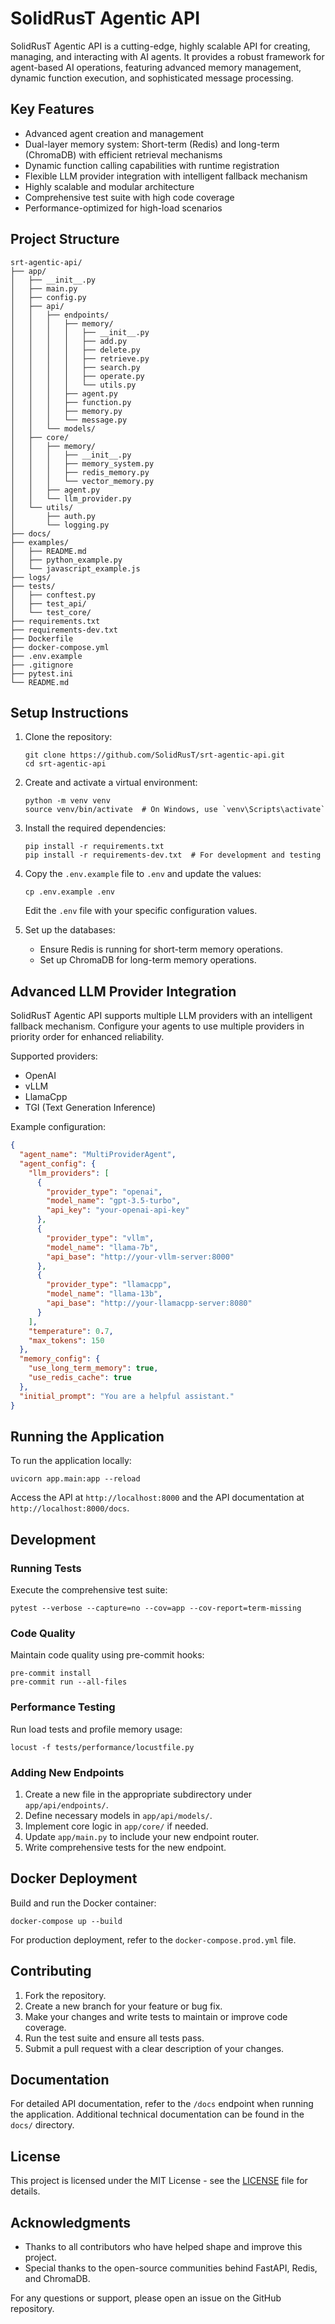 # SolidRusT Agentic API

SolidRusT Agentic API is a cutting-edge, highly scalable API for creating, managing, and interacting with AI agents. It provides a robust framework for agent-based AI operations, featuring advanced memory management, dynamic function execution, and sophisticated message processing.

## Key Features

- Advanced agent creation and management
- Dual-layer memory system: Short-term (Redis) and long-term (ChromaDB) with efficient retrieval mechanisms
- Dynamic function calling capabilities with runtime registration
- Flexible LLM provider integration with intelligent fallback mechanism
- Highly scalable and modular architecture
- Comprehensive test suite with high code coverage
- Performance-optimized for high-load scenarios

## Project Structure

```plaintext
srt-agentic-api/
├── app/
│   ├── __init__.py
│   ├── main.py
│   ├── config.py
│   ├── api/
│   │   ├── endpoints/
│   │   │   ├── memory/
│   │   │   │   ├── __init__.py
│   │   │   │   ├── add.py
│   │   │   │   ├── delete.py
│   │   │   │   ├── retrieve.py
│   │   │   │   ├── search.py
│   │   │   │   ├── operate.py
│   │   │   │   └── utils.py
│   │   │   ├── agent.py
│   │   │   ├── function.py
│   │   │   ├── memory.py
│   │   │   └── message.py
│   │   └── models/
│   ├── core/
│   │   ├── memory/
│   │   │   ├── __init__.py
│   │   │   ├── memory_system.py
│   │   │   ├── redis_memory.py
│   │   │   └── vector_memory.py
│   │   ├── agent.py
│   │   └── llm_provider.py
│   └── utils/
│       ├── auth.py
│       └── logging.py
├── docs/
├── examples/
│   ├── README.md
│   ├── python_example.py
│   └── javascript_example.js
├── logs/
├── tests/
│   ├── conftest.py
│   ├── test_api/
│   └── test_core/
├── requirements.txt
├── requirements-dev.txt
├── Dockerfile
├── docker-compose.yml
├── .env.example
├── .gitignore
├── pytest.ini
└── README.md
```

## Setup Instructions

1. Clone the repository:
   ```
   git clone https://github.com/SolidRusT/srt-agentic-api.git
   cd srt-agentic-api
   ```

2. Create and activate a virtual environment:
   ```
   python -m venv venv
   source venv/bin/activate  # On Windows, use `venv\Scripts\activate`
   ```

3. Install the required dependencies:
   ```
   pip install -r requirements.txt
   pip install -r requirements-dev.txt  # For development and testing
   ```

4. Copy the `.env.example` file to `.env` and update the values:
   ```
   cp .env.example .env
   ```
   Edit the `.env` file with your specific configuration values.

5. Set up the databases:
   - Ensure Redis is running for short-term memory operations.
   - Set up ChromaDB for long-term memory operations.

## Advanced LLM Provider Integration

SolidRusT Agentic API supports multiple LLM providers with an intelligent fallback mechanism. Configure your agents to use multiple providers in priority order for enhanced reliability.

Supported providers:
- OpenAI
- vLLM
- LlamaCpp
- TGI (Text Generation Inference)

Example configuration:

```json
{
  "agent_name": "MultiProviderAgent",
  "agent_config": {
    "llm_providers": [
      {
        "provider_type": "openai",
        "model_name": "gpt-3.5-turbo",
        "api_key": "your-openai-api-key"
      },
      {
        "provider_type": "vllm",
        "model_name": "llama-7b",
        "api_base": "http://your-vllm-server:8000"
      },
      {
        "provider_type": "llamacpp",
        "model_name": "llama-13b",
        "api_base": "http://your-llamacpp-server:8080"
      }
    ],
    "temperature": 0.7,
    "max_tokens": 150
  },
  "memory_config": {
    "use_long_term_memory": true,
    "use_redis_cache": true
  },
  "initial_prompt": "You are a helpful assistant."
}
```

## Running the Application

To run the application locally:

```
uvicorn app.main:app --reload
```

Access the API at `http://localhost:8000` and the API documentation at `http://localhost:8000/docs`.

## Development

### Running Tests

Execute the comprehensive test suite:

```
pytest --verbose --capture=no --cov=app --cov-report=term-missing
```

### Code Quality

Maintain code quality using pre-commit hooks:

```
pre-commit install
pre-commit run --all-files
```

### Performance Testing

Run load tests and profile memory usage:

```
locust -f tests/performance/locustfile.py
```

### Adding New Endpoints

1. Create a new file in the appropriate subdirectory under `app/api/endpoints/`.
2. Define necessary models in `app/api/models/`.
3. Implement core logic in `app/core/` if needed.
4. Update `app/main.py` to include your new endpoint router.
5. Write comprehensive tests for the new endpoint.

## Docker Deployment

Build and run the Docker container:

```
docker-compose up --build
```

For production deployment, refer to the `docker-compose.prod.yml` file.

## Contributing

1. Fork the repository.
2. Create a new branch for your feature or bug fix.
3. Make your changes and write tests to maintain or improve code coverage.
4. Run the test suite and ensure all tests pass.
5. Submit a pull request with a clear description of your changes.

## Documentation

For detailed API documentation, refer to the `/docs` endpoint when running the application. Additional technical documentation can be found in the `docs/` directory.

## License

This project is licensed under the MIT License - see the [LICENSE](LICENSE) file for details.

## Acknowledgments

- Thanks to all contributors who have helped shape and improve this project.
- Special thanks to the open-source communities behind FastAPI, Redis, and ChromaDB.

For any questions or support, please open an issue on the GitHub repository.
